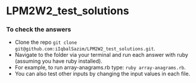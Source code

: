# LPM2W2_test_solutions

### To check the answers
- Clone the repo `git clone git@github.com:iIqbalSazim/LPM2W2_test_solutions.git`.
- Navigate to the folder via your terminal and run each answer with ruby (assuming you have ruby installed).
- For example, to run array-anagrams.rb type: `ruby array-anagrams.rb`.
- You can also test other inputs by changing the input values in each file.
